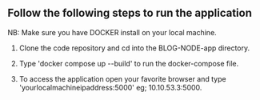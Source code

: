 ## Follow the following steps to run the application ##

NB: Make sure you have DOCKER install on your local machine.

1. Clone the code repository and cd into the BLOG-NODE-app directory.

2. Type 'docker compose up --build' to run the docker-compose file.

3. To access the application open your favorite browser and type 'yourlocalmachineipaddress:5000' eg; 10.10.53.3:5000.



